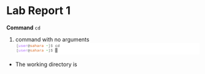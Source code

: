 # Lab Report 1
**Command** `cd`
1. command with no arguments
![Image](cd1.png)
- The working directory is 
